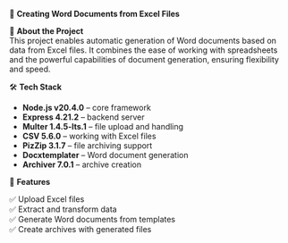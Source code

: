 📄 **Creating Word Documents from Excel Files**  

🚀 **About the Project**  
This project enables automatic generation of Word documents based on data from Excel files. It combines the ease of working with spreadsheets and the powerful capabilities of document generation, ensuring flexibility and speed.  

🛠️ **Tech Stack**  

- **Node.js v20.4.0** – core framework  
- **Express 4.21.2** – backend server  
- **Multer 1.4.5-lts.1** – file upload and handling  
- **CSV 5.6.0** – working with Excel files  
- **PizZip 3.1.7** – file archiving support  
- **Docxtemplater** – Word document generation  
- **Archiver 7.0.1** – archive creation  

📌 **Features**  

✅ Upload Excel files  
✅ Extract and transform data  
✅ Generate Word documents from templates  
✅ Create archives with generated files  
